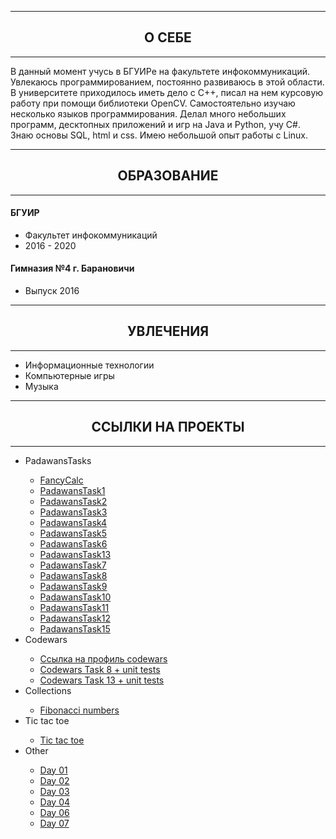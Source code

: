 
<hr>
<h2 align="center">О СЕБЕ</h2>
<hr>

<p>В данный момент учусь в БГУИРе на факультете инфокоммуникаций. Увлекаюсь программированием, постоянно развиваюсь в этой области. В университете приходилось иметь дело с C++, писал на нем курсовую работу при помощи библиотеки OpenCV. Самостоятельно изучаю несколько языков программирования. Делал много небольших программ, десктопных приложений и игр на Java и Python, учу C#. Знаю основы SQL, html и css. Имею небольшой опыт работы с Linux.</p>

<hr>
<h2 align="center">ОБРАЗОВАНИЕ</h2>
<hr>

<p>
  <h4>БГУИР</h4>
  <ul>
    <li>Факультет инфокоммуникаций</li>
    <li>2016 - 2020</li>
  </ul>
  
  <h4>Гимназия №4 г. Барановичи</h4>
  <ul>
    <li>Выпуск 2016</li>
  </ul>
</p>
  
<hr>
<h2 align="center">УВЛЕЧЕНИЯ</h2>
<hr>

<p>
  <ul>
    <li>Информационные технологии</li>
    <li>Компьютерные игры</li>
    <li>Музыка</li>
  </ul>
</p>

<hr>
<h2 align="center">ССЫЛКИ НА ПРОЕКТЫ</h2>
<hr>

<p>
  <ul>
    <li>PadawansTasks</li>
    <ul>
      <li><a href="https://github.com/KucherenkoRoman/FancyCalc">FancyCalc</a></li>
      <li><a href="https://github.com/KucherenkoRoman/PadawansTask1">PadawansTask1</a></li>
      <li><a href="https://github.com/KucherenkoRoman/PadawansTask2">PadawansTask2</a></li>
      <li><a href="https://github.com/KucherenkoRoman/PadawansTask3">PadawansTask3</a></li>
      <li><a href="https://github.com/KucherenkoRoman/PadawansTask4">PadawansTask4</a></li>
      <li><a href="https://github.com/KucherenkoRoman/PadawansTask5">PadawansTask5</a></li>
      <li><a href="https://github.com/KucherenkoRoman/PadawansTask6">PadawansTask6</a></li>
      <li><a href="https://github.com/KucherenkoRoman/PadawansTask13">PadawansTask13</a></li>
      <li><a href="https://github.com/KucherenkoRoman/PadawansTask7">PadawansTask7</a></li>
      <li><a href="https://github.com/KucherenkoRoman/PadawansTask8">PadawansTask8</a></li>
      <li><a href="https://github.com/KucherenkoRoman/PadawansTask9">PadawansTask9</a></li>
      <li><a href="https://github.com/KucherenkoRoman/PadawansTask10">PadawansTask10</a></li>
      <li><a href="https://github.com/KucherenkoRoman/PadawansTask11">PadawansTask11</a></li>
      <li><a href="https://github.com/KucherenkoRoman/PadawansTask12">PadawansTask12</a></li>
      <li><a href="https://github.com/KucherenkoRoman/PadawansTask15">PadawansTask15</a></li>
    </ul>
    <li>Codewars</li>
    <ul>
      <li><a href="https://www.codewars.com/users/_simpleName">Ссылка на профиль codewars</a></li>
      <li><a href="https://github.com/KucherenkoRoman/Codewars8">Codewars Task 8 + unit tests</a></li>
      <li><a href="https://github.com/KucherenkoRoman/Codewars13">Codewars Task 13 + unit tests</a></li>
    </ul>
    <li>Сollections</li>
    <ul>
      <li><a href="https://github.com/KucherenkoRoman/FibonacciNumbers">Fibonacci numbers</a></li>
    </ul>
    <li>Tic tac toe</li>
    <ul>
      <li><a href="https://github.com/KucherenkoRoman/tic-tac-toe">Tic tac toe</a></li>
    </ul>
    <li>Other</li>
    <ul>
      <li><a href="https://github.com/KucherenkoRoman/NET1.S.2019.Kucherenko.01">Day 01</a></li>
      <li><a href="https://github.com/KucherenkoRoman/NET1.S.2019.Kucherenko.02">Day 02</a></li>
      <li><a href="https://github.com/KucherenkoRoman/NET1.S.2019.Kucherenko.03">Day 03</a></li>
      <li><a href="https://github.com/KucherenkoRoman/NET1.S.2019.Kucherenko.04">Day 04</a></li>
      <li><a href="https://github.com/KucherenkoRoman/NET1.S.2019.Kucherenko.06">Day 06</a></li>
      <li><a href="https://github.com/KucherenkoRoman/NET1.S.2019.Kucherenko.07">Day 07</a></li>
    </ul>
  </ul>
</p>
